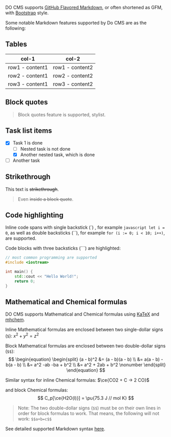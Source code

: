 DO CMS supports <a href="https://github.github.com/gfm/" target="_blank">GitHub Flavored Markdown</a>, or often shortened as GFM, with <a href="https://getbootstrap.com/docs/5.0/content/tables/" target="_blank">Bootstrap</a> style.

Some notable Markdown features supported by Do CMS are as the following:

## Tables

|col-1|col-2|
|---|---|
|row1 - content1|row1 - content2|
|row2 - content1|row2 - content2|
|row3 - content1|row3 - content2|

## Block quotes

> Block quotes feature is supported, stylist.

## Task list items

- [x] Task 1 is done
  - [ ] Nested task is not done
  - [x] Another nested task, which is done
- [ ] Another task

## Strikethrough

This text is ~~strikethrough~~.

> Even ~~inside a block quote~~.

## Code highlighting

Inline code spans with single backstick (\`) , for example `javascript let i = 0`, as well as double backsticks (\``), for example ``for (i := 0; i < 10; i++)``, are supported.

Code blocks with three backsticks (```) are highlighted:

```cpp
// most common programming are supported
#include <iostream>

int main() {
    std::cout << "Hello World!";
    return 0;
}
```

## Mathematical and Chemical formulas

DO CMS supports Mathematical and Chemical formulas using <a href="https://katex.org/docs/support_table.html" target="_blank">KaTeX</a> and <a href="https://mhchem.github.io/MathJax-mhchem/" target="_blank">mhchem</a>.

Inline Mathematical formulas are enclosed between two single-dollar signs (`$`): $x^2 + y^2 = z^2$

Block Mathematical formulas are enclosed between two double-dollar signs (`$$`):
$$
\begin{equation}
\begin{split}
(a - b)^2 &= (a - b)(a - b) \\
&= a(a - b) - b(a - b)      \\
&= a^2 -ab -ba + b^2        \\
&= a^2 + 2ab + b^2          \nonumber
\end{split}
\end{equation}
$$

Similar syntax for inline Chemical formulas: $\ce{CO2 + C -> 2 CO}$

and block Chemical formulas:
$$
C_p[\ce{H2O(l)}] = \pu{75.3 J // mol K}
$$

> Note: The two double-dollar signs (`$$`) must be on their own lines in order for block formulas to work.
> That means, the following will not work: `$$a+b=c$$`

See detailed supported Markdown syntax [here](../../reference/markdown/).

